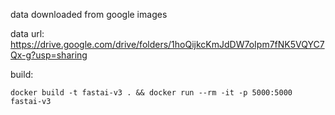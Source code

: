 data downloaded from google images

data url: https://drive.google.com/drive/folders/1hoQijkcKmJdDW7oIpm7fNK5VQYC7Qx-g?usp=sharing

build:
```
docker build -t fastai-v3 . && docker run --rm -it -p 5000:5000 fastai-v3
```
